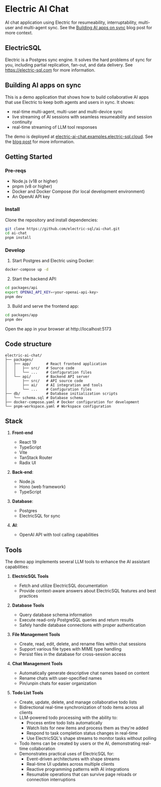 
<!-- blog post header image extra-landscape crop -->

# Electric AI Chat

AI chat application using Electric for resumeability, interruptability, multi-user and multi-agent sync. See the [Building&nbsp;AI&nbsp;apps&nbsp;on&nbsp;sync](https://electric-sql.com/blog/2025/04/09/building-ai-apps-on-sync) blog post for more context.

## ElectricSQL

Electric is a Postgres sync engine. It solves the hard problems of sync for you, including partial replication, fan-out, and data delivery. See https://electric-sql.com for more information.

## Building AI apps on sync

This is a demo application that shows how to build collaborative AI apps that use Electric to keep both agents and users in sync. It shows:

- real-time multi-agent, multi-user and multi-device sync
- live streaming of AI sessions with seamless resumeability and session continuity
- real-time streaming of LLM tool responses

The demo is deployed at [electric-ai-chat.examples.electric-sql.cloud](https://electric-ai-chat.examples.electric-sql.cloud). See the [blog post](https://electric-sql.com/blog/2025/04/09/building-ai-apps-on-sync) for more information.

<!-- and can be seen running in the video below ... -->

## Getting Started

### Pre-reqs

- Node.js (v18 or higher)
- pnpm (v8 or higher)
- Docker and Docker Compose (for local development environment)
- An OpenAI API key

### Install

Clone the repository and install dependencies:

```bash
git clone https://github.com/electric-sql/ai-chat.git
cd ai-chat
pnpm install
```

### Develop

1. Start Postgres and Electric using Docker:

```bash
docker-compose up -d
```

2. Start the backend API:

```bash
cd packages/api
export OPENAI_API_KEY=<your-openai-api-key>
pnpm dev
```

3. Build and serve the frontend app:

```bash
cd packages/app
pnpm dev
```

Open the app in your browser at http://localhost:5173

## Code structure

```
electric-ai-chat/
├── packages/
│   ├── app/       # React frontend application
│   │   ├── src/   # Source code
│   │   └── ...    # Configuration files
│   └── api/       # Backend API server
│       ├── src/   # API source code
│       ├── ai/    # AI integration and tools
│       └── ...    # Configuration files
├── db/            # Database initialization scripts
│   └── schema.sql # Database schema
├── docker-compose.yaml # Docker configuration for development
└── pnpm-workspace.yaml # Workspace configuration
```

## Stack

1. **Front-end**

   - React 19
   - TypeScript
   - Vite
   - TanStack Router
   - Radix UI

2. **Back-end**:

   - Node.js
   - Hono (web framework)
   - TypeScript

3. **Database**:

   - Postgres
   - ElectricSQL for sync

4. **AI**:

   - OpenAI API with tool calling capabilities

## Tools

The demo app implements several LLM tools to enhance the AI assistant capabilities:

1. **ElectricSQL Tools**

   - Fetch and utilize ElectricSQL documentation
   - Provide context-aware answers about ElectricSQL features and best practices

2. **Database Tools**

   - Query database schema information
   - Execute read-only PostgreSQL queries and return results
   - Safely handle database connections with proper authentication

3. **File Management Tools**

   - Create, read, edit, delete, and rename files within chat sessions
   - Support various file types with MIME type handling
   - Persist files in the database for cross-session access

4. **Chat Management Tools**

   - Automatically generate descriptive chat names based on content
   - Rename chats with user-specified names
   - Pin/unpin chats for easier organization

5. **Todo List Tools**
   - Create, update, delete, and manage collaborative todo lists
   - Bidirectional real-time synchronization of todo items across all clients
   - LLM-powered todo processing with the ability to:
     - Process entire todo lists automatically
     - Watch lists for new items and process them as they're added
     - Respond to task completion status changes in real-time
     - Use ElectricSQL's shape streams to monitor tasks without polling
   - Todo items can be created by users or the AI, demonstrating real-time collaboration
   - Demonstrates practical uses of ElectricSQL for:
     - Event-driven architectures with shape streams
     - Real-time UI updates across multiple clients
     - Reactive programming patterns with AI integrations
     - Resumable operations that can survive page reloads or connection interruptions
